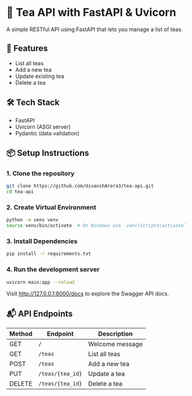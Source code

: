 # 🍵 Tea API with FastAPI & Uvicorn

A simple RESTful API using FastAPI that lets you manage a list of teas.

## 🚀 Features

- List all teas
- Add a new tea
- Update existing tea
- Delete a tea

## 🛠 Tech Stack

- FastAPI
- Uvicorn (ASGI server)
- Pydantic (data validation)

## 📦 Setup Instructions

### 1. Clone the repository

```bash
git clone https://github.com/divanshArora3/tea-api.git
cd tea-api
```
### 2. Create Virtual Environment
```bash
python -m venv venv
source venv/bin/activate  # On Windows use `venv\Scripts\activate`
```
### 3. Install Dependencies
```bash
pip install -r requirements.txt
```
### 4. Run the development server
```Bash
uvicorn main:app --reload
```
Visit http://127.0.0.1:8000/docs to explore the Swagger API docs.

## 📬 API Endpoints
| Method | Endpoint         | Description     |
| ------ | ---------------- | --------------- |
| GET    | `/`              | Welcome message |
| GET    | `/teas`          | List all teas   |
| POST   | `/teas`          | Add a new tea   |
| PUT    | `/teas/{tea_id}` | Update a tea    |
| DELETE | `/teas/{tea_id}` | Delete a tea    |
